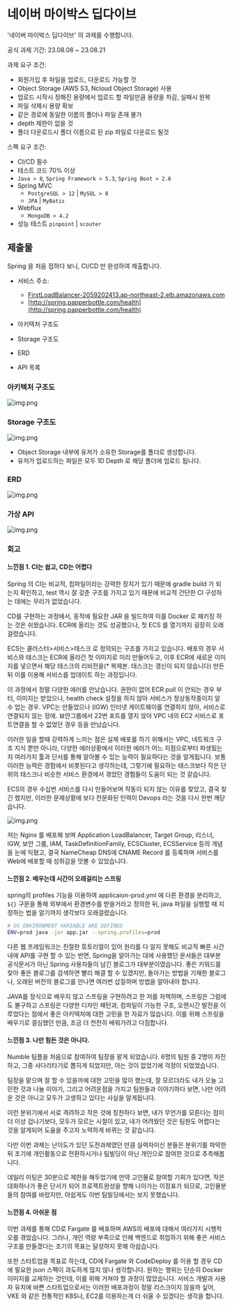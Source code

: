 # 네이버 마이박스 딥다이브
'네이버 마이박스 딥다이브' 의 과제를 수행합니다. 

공식 과제 기간: 23.08.08 ~ 23.08.21

과제 요구 조건:
- 회원가입 후 파일을 업로드, 다운로드 가능할 것
- Object Storage (AWS S3, Ncloud Object Storage) 사용
- 업로드 시작시 정해진 용량에서 업로드 할 파일만큼 용량을 차감, 실패시 원복
- 파일 삭제시 용량 확보
- 같은 경로에 동일한 이름의 폴더나 파일 존재 불가
- depth 제한이 없을 것
- 폴더 다운로드시 폴더 이름으로 된 zip 파일로 다운로드 될것

스펙 요구 조건:
- CI/CD 필수
- 테스트 코드 70% 이상
- `Java > 8`, `Spring Framework > 5.3`, `Spring Boot > 2.6`
- Spring MVC
  - `PostgreSQL > 12` | `MySQL > 8`
  - `JPA` | `MyBatis`
- Webflux
  - `MongoDB > 4.2`
- 성능 테스트 `pinpoint` | `scouter`

## 제출물

Spring 을 처음 접하다 보니, CI/CD 만 완성하여 제출합니다.

- 서비스 주소:
  - [FirstLoadBalancer-2059202413.ap-northeast-2.elb.amazonaws.com](FirstLoadBalancer-2059202413.ap-northeast-2.elb.amazonaws.com)
  - [http://spring.papperbottle.com/health](http://spring.papperbottle.com/health)

- 아키텍처 구조도
- Storage 구조도
- ERD
- API 목록

### 아키텍처 구조도
![img.png](docs/architecture.png)

### Storage 구조도
![img.png](docs/storage.png)

- Object Storage 내부에 유저가 소유한 Storage를 폴더로 생성합니다.
- 유저가 업로드하는 파일은 모두 1D Depth 로 해당 폴더에 업로드 됩니다.

### ERD
![img.png](docs/ERD.png)

### 가상 API
![img.png](docs/api.png)

### 회고

#### 느낀점 1. CI는 쉽고, CD는 어렵다

Spring 의 CI는 비교적, 컴파일이라는 강력한 장치가 있기 때문에 gradle build 가 되는지 확인하고, test 역시 잘 갖춘 구조를 가지고 있기 때문에 비교적 간단한 CI 구성하는 데에는 무리가 없었습니다.

CD를 구현하는 과정에서, 동작에 필요한 JAR 을 빌드하여 이를 Docker 로 패키징 하는 것은 쉬웠습니다. ECR에 올리는 것도 성공했으나, 첫 ECS 를 열기까지 굉장히 오래걸렸습니다. 

ECS는 클러스터>서비스>태스크 로 정의되는 구조를 가지고 있습니다. 배포의 경우 서비스와 태스크는 ECR에 올라간 첫 이미지로 미리 만들어두고, 이후 ECR에 새로운 이미지를 넣으면서 해당 태스크의 리비전을(* 복제본. 태스크는 갱신이 되지 않습니다) 만든 뒤 이를 이용해 서비스를 업데이트 하는 과정입니다.

이 과정에서 정말 다양한 에러를 만났습니다. 권한이 없어 ECR pull 이 안되는 경우 부터, 이미지는 받았으나, health check 설정을 하지 않아 서비스가 정상동작중이지 알 수 업는 경우. VPC는 만들었으나 (IGW) 인터넷 게이트웨이를 연결하지 않아, 서비스로 연결되지 않는 장애. 뵤얀그룹에서 22번 포트를 열지 않아 VPC 내의 EC2 서비스로 포트연결을 할 수 없었던 경우 등을 만났습니다.

이러한 일을 할때 강력하게 느끼는 점은 실제 배포를 하기 위해서는 VPC, 네트워크 구조 지식 뿐만 아니라, 다양한 에러상황에서 이러한 에러가 어느 지점으로부터 파생됬는지 여러가지 툴과 단서를 통해 알아볼 수 있는 능력이 필요하다는 것을 알게됩니다.
보통 이러한 능력은 경험에서 비롯된다고 생각하는데, 그렇기에 필요하는 태스크보다 작은 단위의 태스크나 비슷한 서비스 환경에서 겪었던 경험들이 도움이 되는 것 같습니다.

ECS의 경우 수십번 서비스를 다시 만들어보며 작동이 되지 않는 이유를 찾았고, 결국 찾긴 했지만, 이러한 문제상황에 보다 전문화된 인력이 Devops 라는 것을 다시 한번 깨닫습니다.

![img.png](docs/sucess_and_fails.png)

저는 Nginx 를 배포해 보며 Application LoadBalancer, Target Group, 리스너, IGW, 보안 그룹, IAM, TaskDefinitionFamily, ECSCluster, ECSService 등의 개념을 눈에 익혔고, 결국 NameCheap DNS에 CNAME Record 를 등록하며 서비스를 Web에 배포할 때 성취감을 맛볼 수 있었습니다.

#### 느낀점 2. 배우는데 시간이 오래걸리는 스프링

spring의 profiles 기능을 이용하여 applicaion-prod.yml 에 다른 환경을 분리하고, `${}` 구문을 통해 외부에서 환경변수를 받을거라고 정의한 뒤, java 파일을 실행할 때 지정하는 법을 알기까지 생각보다 오래걸렸습니다. 

```bash
# OS ENVIRONMENT VARIABLE ARE DEFINED
ENV=prod java -jar app.jar --spring.profiles=prod 
```

다른 웹 프레임워크는 친절한 튜토리얼이 있어 원리를 다 알지 못해도 비교적 빠른 시간내에 API를 구현 할 수 있는 반면, Spring을 알아가는 대에 사용했던 문서들은 대부분 공식문서가 아닌 Spring 사용자들이 남긴 블로그가 대부분이였습니다.
좋은 키워드를 찾아 좋은 블로그를 검색하면 빨리 해결 할 수 있겠지만, 돌아가는 방법을 기재한 블로그나, 오래된 버전의 블로그를 만나면 여러번 삽질하며 방법을 알아내야 합니다.

JAVA를 정식으로 배우지 않고 스프링을 구현하려고 한 저를 자책하며, 스프링은 그럼에도 불구하고 스프링은 다양한 디자인 패턴과, 컴파일이 가능한 구조, 오랜시간 발전을 이루었다는 점에서 좋은 아키텍처에 대한 고민을 한 자료가 많습니다. 이를 위해 스프링을 배우기로 결심했던 만큼, 조금 더 천천히 배워가려고 다짐합니다.


#### 느낀점 3. 나만 힘든 것은 아니다.

Numble 팀플을 처음으로 참여하여 팀장을 맡게 되었습니다. 6명의 팀원 중 2명이 자진하고, 그중 사다리타기로 뽑히게 되었지만, 아는 것이 없었기에 걱정이 되었었습니다.

팀장을 맡으며 잘 할 수 있을까에 대한 고민을 많이 했는데, 잘 모르더라도 내가 오늘 고민한 것과 나눌 이야기, 그리고 어려운점을 가지고 팀원들과 이야기하다 보면, 나만 어려운 것은 아니고 모두가 고생하고 있다는 사실을 알게됩니다.

이런 분위기에서 서로 격려하고 작은 것에 칭찬하다 보면, 내가 무언가를 모른다는 점이 더 이상 겁나기보다, 모두가 모르는 시절이 있고, 내가 어려웠던 것은 팀원도 어렵다는 것을 알게되어 도움을 주고자 노력하게 바뀌는 것 같습니다.

다만 이번 과제는 난이도가 있던 도전과제였던 만큼 실력자이신 분들은 분위기를 파악한 뒤 조기에 개인활동으로 전환하시거나 팀빌딩이 아닌 개인으로 참여한 것으로 추측해봅니다.

데일리 미팅은 30분으로 제한을 해두었기에 만약 고인물로 참여할 기회가 있다면, 작은 대화하나가 좋은 단서가 되어 프로젝트완성을 향해 나아가는 이정표가 되므로, 고인물분들의 참여를 바랐지만, 아쉽게도 이번 팀빌딩에서는 보지 못했습니다.

#### 느낀점 4. 아쉬운 점

이번 과제를 통해 CD로 Fargate 를 배포하며 AWS의 배포에 대해서 여러가지 시행착오를 겪었습니다. 그러나, 개인 역량 부족으로 인해 백엔드로 취업하기 위해 좋은 서비스 구조를 만들겠다는 조기의 목표는 달성하지 못해 아쉽습니다.

또한 스타트업을 목표로 하는데, CD에 Fargate 와 CodeDeploy 를 이용 할 경우 CD에 필요한 json 스펙이 과도하게 많지 않나 생각합니다.
원하는 행위는 단순히 Docker 이미지를 교체하는 것인데, 이를 위해 거쳐야 할 과정이 많았습니다. 서비스 개발과 사용자 유치에 바쁜 스타트업으로서는 이러한 배포과정이 정말 리스크이지 않을까 싶어, VKE 와 같은 전통적인 K8S나, EC2를 이용하는게 더 쉬울 수 있겠다는 생각을 합니다.
